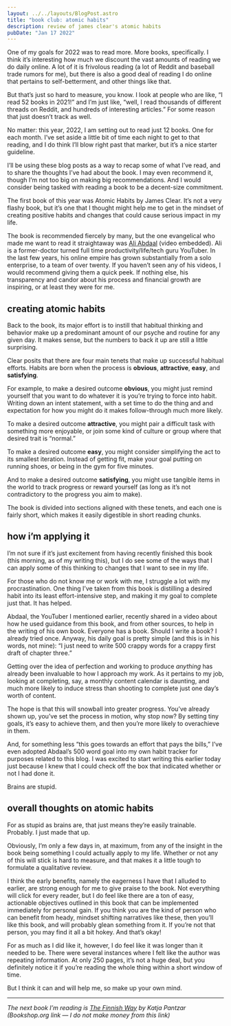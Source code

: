 ```yaml
---
layout: ../../layouts/BlogPost.astro
title: "book club: atomic habits"
description: review of james clear's atomic habits
pubDate: "Jan 17 2022"
---
```

One of my goals for 2022 was to read more. More books, specifically. I think it’s interesting how much we discount the vast amounts of reading we do daily online. A lot of it is frivolous reading (a lot of Reddit and baseball trade rumors for me), but there is also a good deal of reading I do online that pertains to self-betterment, and other things like that.

But that’s just so hard to measure, you know. I look at people who are like, “I read 52 books in 2021!” and I’m just like, “well, I read thousands of different threads on Reddit, and hundreds of interesting articles.” For some reason that just doesn’t track as well.

No matter: this year, 2022, I am setting out to read just 12 books. One for each month. I’ve set aside a little bit of time each night to get to that reading, and I do think I’ll blow right past that marker, but it’s a nice starter guideline.

I’ll be using these blog posts as a way to recap some of what I’ve read, and to share the thoughts I’ve had about the book. I may even recommend it, though I’m not too big on making big recommendations. And I would consider being tasked with reading a book to be a decent-size commitment.

The first book of this year was Atomic Habits by James Clear. It’s not a very flashy book, but it’s one that I thought might help me to get in the mindset of creating positive habits and changes that could cause serious impact in my life.

The book is recommended fiercely by many, but the one evangelical who made me want to read it straightaway was [Ali Abdaal](https://www.youtube.com/channel/UCoOae5nYA7VqaXzerajD0lg) (video embedded). Ali is a former-doctor turned full time productivity/life/tech guru YouTuber. In the last few years, his online empire has grown substantially from a solo enterprise, to a team of over twenty. If you haven’t seen any of his videos, I would recommend giving them a quick peek. If nothing else, his transparency and candor about his process and financial growth are inspiring, or at least they were for me.

## creating atomic habits

Back to the book, its major effort is to instill that habitual thinking and behavior make up a predominant amount of our psyche and routine for any given day. It makes sense, but the numbers to back it up are still a little surprising.

Clear posits that there are four main tenets that make up successful habitual efforts. Habits are born when the process is **obvious**, **attractive**, **easy**, and **satisfying**.

For example, to make a desired outcome **obvious**, you might just remind yourself that you want to do whatever it is you’re trying to force into habit. Writing down an intent statement, with a set time to do the thing and and expectation for how you might do it makes follow-through much more likely.

To make a desired outcome **attractive**, you might pair a difficult task with something more enjoyable, or join some kind of culture or group where that desired trait is “normal.”

To make a desired outcome **easy**, you might consider simplifying the act to its smallest iteration. Instead of getting fit, make your goal putting on running shoes, or being in the gym for five minutes.

And to make a desired outcome **satisfying**, you might use tangible items in the world to track progress or reward yourself (as long as it’s not contradictory to the progress you aim to make).

The book is divided into sections aligned with these tenets, and each one is fairly short, which makes it easily digestible in short reading chunks.

## how i’m applying it

I’m not sure if it’s just excitement from having recently finished this book (this morning, as of my writing this), but I do see some of the ways that I can apply some of this thinking to changes that I want to see in my life.

For those who do not know me or work with me, I struggle a lot with my procrastination. One thing I’ve taken from this book is distilling a desired habit into its least effort-intensive step, and making it my goal to complete just that. It has helped.

Abdaal, the YouTuber I mentioned earlier, recently shared in a video about how he used guidance from this book, and from other sources, to help in the writing of his own book. Everyone has a book. Should I write a book? I already tried once. Anyway, his daily goal is pretty simple (and this is in his words, not mine): “I just need to write 500 crappy words for a crappy first draft of chapter three.”

Getting over the idea of perfection and working to produce *anything* has already been invaluable to how I approach my work. As it pertains to my job, looking at completing, say, a monthly content calendar is daunting, and much more likely to induce stress than shooting to complete just one day’s worth of content.

The hope is that this will snowball into greater progress. You’ve already shown up, you’ve set the process in motion, why stop now? By setting tiny goals, it’s easy to achieve them, and then you’re more likely to overachieve in them.

And, for something less “this goes towards an effort that pays the bills,” I’ve even adopted Abdaal’s 500 word goal into my own habit tracker for purposes related to this blog. I was excited to start writing this earlier today just because I knew that I could check off the box that indicated whether or not I had done it.

Brains are stupid.

## overall thoughts on atomic habits

For as stupid as brains are, that just means they’re easily trainable. Probably. I just made that up.

Obviously, I’m only a few days in, at maximum, from any of the insight in the book being something I could actually apply to my life. Whether or not any of this will stick is hard to measure, and that makes it a little tough to formulate a qualitative review.

I think the early benefits, namely the eagerness I have that I alluded to earlier, are strong enough for me to give praise to the book. Not everything will click for every reader, but I do feel like there are a ton of easy, actionable objectives outlined in this book that can be implemented immediately for personal gain. If you think you are the kind of person who can benefit from heady, mindset shifting narratives like these, then you’ll like this book, and will probably glean something from it. If you’re not that person, you may find it all a bit hokey. And that’s okay!

For as much as I did like it, however, I do feel like it was longer than it needed to be. There were several instances where I felt like the author was repeating information. At only 250 pages, it’s not a huge deal, but you definitely notice it if you’re reading the whole thing within a short window of time.

But I think it can and will help me, so make up your own mind.

- - -

*The next book I’m reading is [The Finnish Way](https://bookshop.org/books/the-finnish-way-finding-courage-wellness-and-happiness-through-the-power-of-sisu/9780143132998) by Katja Pantzar\
(Bookshop.org link — I do not make money from this link)*
